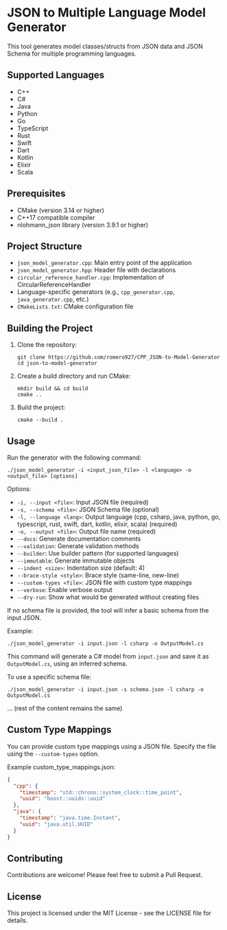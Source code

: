 # JSON to Multiple Language Model Generator

This tool generates model classes/structs from JSON data and JSON Schema for multiple programming languages.

## Supported Languages

- C++
- C#
- Java
- Python
- Go
- TypeScript
- Rust
- Swift
- Dart
- Kotlin
- Elixir
- Scala

## Prerequisites

- CMake (version 3.14 or higher)
- C++17 compatible compiler
- nlohmann_json library (version 3.9.1 or higher)

## Project Structure

- `json_model_generator.cpp`: Main entry point of the application
- `json_model_generator.hpp`: Header file with declarations
- `circular_reference_handler.cpp`: Implementation of CircularReferenceHandler
- Language-specific generators (e.g., `cpp_generator.cpp`, `java_generator.cpp`, etc.)
- `CMakeLists.txt`: CMake configuration file

## Building the Project

1. Clone the repository:
   ```
   git clone https://github.com/romero927/CPP_JSON-to-Model-Generator
   cd json-to-model-generator
   ```

2. Create a build directory and run CMake:
   ```
   mkdir build && cd build
   cmake ..
   ```

3. Build the project:
   ```
   cmake --build .
   ```

## Usage

Run the generator with the following command:

```
./json_model_generator -i <input_json_file> -l <language> -o <output_file> [options]
```

Options:
- `-i, --input <file>`: Input JSON file (required)
- `-s, --schema <file>`: JSON Schema file (optional)
- `-l, --language <lang>`: Output language (cpp, csharp, java, python, go, typescript, rust, swift, dart, kotlin, elixir, scala) (required)
- `-o, --output <file>`: Output file name (required)
- `--docs`: Generate documentation comments
- `--validation`: Generate validation methods
- `--builder`: Use builder pattern (for supported languages)
- `--immutable`: Generate immutable objects
- `--indent <size>`: Indentation size (default: 4)
- `--brace-style <style>`: Brace style (same-line, new-line)
- `--custom-types <file>`: JSON file with custom type mappings
- `--verbose`: Enable verbose output
- `--dry-run`: Show what would be generated without creating files

If no schema file is provided, the tool will infer a basic schema from the input JSON.

Example:
```
./json_model_generator -i input.json -l csharp -o OutputModel.cs
```

This command will generate a C# model from `input.json` and save it as `OutputModel.cs`, using an inferred schema.

To use a specific schema file:
```
./json_model_generator -i input.json -s schema.json -l csharp -o OutputModel.cs
```

... (rest of the content remains the same)

## Custom Type Mappings

You can provide custom type mappings using a JSON file. Specify the file using the `--custom-types` option.

Example custom_type_mappings.json:
```json
{
  "cpp": {
    "timestamp": "std::chrono::system_clock::time_point",
    "uuid": "boost::uuids::uuid"
  },
  "java": {
    "timestamp": "java.time.Instant",
    "uuid": "java.util.UUID"
  }
}
```

## Contributing

Contributions are welcome! Please feel free to submit a Pull Request.

## License

This project is licensed under the MIT License - see the LICENSE file for details.
